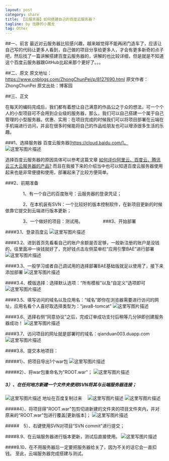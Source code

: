 ```yaml
---
layout: post
category: share
title: 【云服务器】如何搭建自己的百度云服务器？
tagline: by 恬静的小魔龙
tag: Other
---
```


##一、前言
最近对云服务器比较感兴趣，越来越觉得不能再闭门造车了，应该让自己写的代码让更多人看到，自己做的项目分享给更多人，才会有更多新奇的点子吧，然后找了一篇讲解搭建百度云服务器的，讲解的也比较详细，但是就是不知道这个百度云服务器跟GitHub比起来那个更好了。。。

##二、原文
原文地址：https://www.cnblogs.com/ZhongChunPei/p/8127690.html
原文作者：ZhongChunPei
原文出处：博客园

##三、正文

在每天的编码完成后，我们都有着想让自己满意的作品公之于众的想法，可一个个人的小型项目可不会用到企业级的服务器，那么，我们可以自己搭建一个属于自己管理的小型服务器。优惠、实用：在项目完成的时候我们可以将项目部署在云端在手机端进行访问，并且在很多时候能将自己的作品给朋友也可以增添很多生活的乐趣。

###1、选择服务器
百度云服务器[https://cloud.baidu.com/]。
![这里写图片描述](https://images2017.cnblogs.com/blog/1197353/201712/1197353-20171227193904363-1754185204.png)

选择百度云服务器的原因具体可以参考这篇文章
[如何评价阿里云、百度云、腾讯云三大云服务器的产品?](http://lusongsong.com/info/post/9641.html)
而且在我接下来的介绍当中也可以知道百度云服务器使用起来也是非常便捷和使用，部署起来了比较方便简单。

###2、前期准备

　　　　1、有一个自己的百度账号：云服务器的登录凭证；

　　　　2、在本机装有SVN：一个比较好的版本控制软件，在新项目更新的时候依靠它提交到云端进行版本更新；

　　　　3、一个做好的项目：测试用。
　　　　
###3、开始部署

####3.1、登录百度云
![这里写图片描述](https://images2017.cnblogs.com/blog/1197353/201712/1197353-20171227195542269-1734686439.png)

####3.2、进到首页先看看自己的账户余额是否足够，一般新注册的账户是没钱的，往里面冲一块钱就好了，充好钱点击左侧菜单栏“应用引擎BAE”进行部署
![这里写图片描述](https://images2017.cnblogs.com/blog/1197353/201712/1197353-20171227200508206-883751099.png)

####3.3、一般学习或者自己调试用的选择部署BAE基础版就足以使用了，接下来添加部署
![这里写图片描述](https://images2017.cnblogs.com/blog/1197353/201712/1197353-20171227201347300-388106200.png)

####3.4、模版选择：选择默认选项：“所有模板”以及“自定义”选项即可
![这里写图片描述](https://images2017.cnblogs.com/blog/1197353/201712/1197353-20171227201803988-713543158.png)

####3.5、填写访问的域名以及应用名：“域名”即你在浏览器需要进行访问的网址，应用名看个人喜好取选择类型为：“java8-tomcat”
![这里写图片描述](https://images2017.cnblogs.com/blog/1197353/201712/1197353-20171227202501644-924787852.png)

####3.6、选择右侧“同意协议”之后，完成订单成功支付后稍等几分钟即创建服务器成功！
![这里写图片描述](https://images2017.cnblogs.com/blog/1197353/201712/1197353-20171227203326363-1692889035.png)

####3.7、访问项目的网址就是部署时的域名：qianduan003.duapp.com
![这里写图片描述](https://images2017.cnblogs.com/blog/1197353/201712/1197353-20171227203613738-638002325.png)

####3.8、提交本地项目：

#####1）、把项目导出1个war包
![这里写图片描述](https://images2017.cnblogs.com/blog/1197353/201712/1197353-20171227204240097-403114011.png)

#####2）、将war包重命名为"ROOT.war"；
![这里写图片描述](https://images2017.cnblogs.com/blog/1197353/201712/1197353-20171228082811519-216655647.png)

##### 3）、在任何地方新建一个文件夹使用SVN将其与云端服务器连接；
![这里写图片描述](https://images2017.cnblogs.com/blog/1197353/201712/1197353-20171227205630441-1190049854.png)
地址在百度复制过来　
![这里写图片描述](https://images2017.cnblogs.com/blog/1197353/201712/1197353-20171227210012738-1016544084.png)
![这里写图片描述](https://images2017.cnblogs.com/blog/1197353/201712/1197353-20171227205841722-771605513.png)

#####4）、将项目得"ROOT.war"包剪切进新建的文件夹的项目文件夹内，并对原来的“ROOT.war”包进行覆盖[更新版本]；
![这里写图片描述](https://images2017.cnblogs.com/blog/1197353/201712/1197353-20171228082608597-2022447970.png)

#####　5）、右键使用SVN对项目“SVN commit”进行提交；

####8.9、在云端服务器进行版本更新，测试后直接使用。
![这里写图片描述](https://images2017.cnblogs.com/blog/1197353/201712/1197353-20171227210240925-337021043.png)

####8.10、在不用服务器后一定要把服务器给关了，因为不关的话它会一直扣钱。
至此，云端服务器完成搭建与测试。